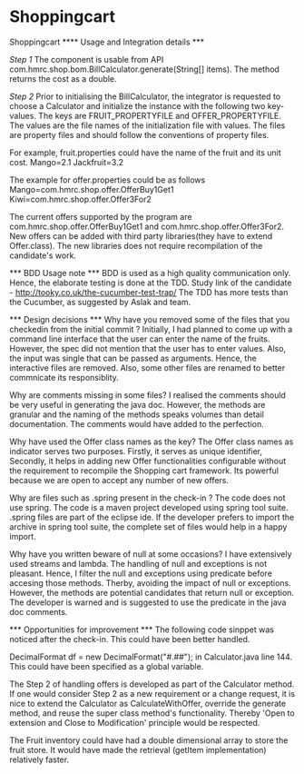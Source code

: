 # Shoppingcart
Shoppingcart
**** Usage and Integration details ***

*Step 1*
The component is usable from API com.hmrc.shop.bom.BillCalculator.generate(String[] items). The method returns the cost as a double. 

*Step 2*
Prior to initialising the BillCalculator, the integrator is requested to choose a Calculator and initialize the instance with the following two key-values.
The keys are FRUIT_PROPERTYFILE and OFFER_PROPERTYFILE. The values are the file names of the initialization file with values.
The files are property files and should follow the conventions of property files.

For example, fruit.properties could have the name of the fruit and its unit cost.
Mango=2.1
Jackfruit=3.2

The example for offer.properties could be as follows
Mango=com.hmrc.shop.offer.OfferBuy1Get1
Kiwi=com.hmrc.shop.offer.Offer3For2 

The current offers supported by the program are com.hmrc.shop.offer.OfferBuy1Get1 and com.hmrc.shop.offer.Offer3For2.
New offers can be added with third party libraries(they have to extend Offer.class). The new libraries does not require recompilation of the candidate's work.
 
 
*** BDD Usage note *** 
BDD is used as a high quality communication only. Hence, the elaborate testing is done at the TDD.
Study link of the candidate - http://tooky.co.uk/the-cucumber-test-trap/
The TDD has more tests than the Cucumber, as suggested by Aslak and team.

*** Design decisions ***
Why have you removed some of the files that you checkedin from the initial commit ?
Initially, I had planned to come up with a command line interface that the user can enter the name of the fruits. However, the spec did not mention that the user has to enter values. Also, the input was single that can be passed as arguments. Hence, the interactive files are removed. Also, some other files are renamed to better commnicate its responsiblity.

Why are comments missing in some files?
I realised the comments should be very useful in generating the java doc. However, the methods are granular and the naming of the methods speaks volumes than 
detail documentation. The comments would have added to the perfection.

Why have used the Offer class names as the key?
The Offer class names as indicator serves two purposes. Firstly, it serves as unique identifier, Secondly, it helps in adding new Offer functionalities configurable without the requirement to recompile the Shopping cart framework. Its powerful because we are open to accept any number of new offers.

Why are files such as .spring present in the check-in ?
The code does not use spring. The code is a maven project developed using spring tool suite. .spring files are part of the eclipse ide. If the developer prefers to import the archive in spring tool suite, the complete set of files would help in a happy import.

Why have you written beware of null at some occasions? 
I have extensively used streams and lambda. The handling of null and exceptions is not pleasant. Hence, I filter the null and exceptions using predicate before accesing those methods. Therby, avoiding the impact of null or exceptions. However, the methods are potential candidates that return null or exception. The developer is warned and is suggested to use the predicate in the java doc comments.

*** Opportunities for improvement ***
The following code sinppet was noticed after the check-in. This could have been better handled.

DecimalFormat df = new DecimalFormat("#.##"); in Calculator.java line 144. This could have been specified as a global variable.

The Step 2 of handling offers is developed as part of the Calculator method. If one would consider Step 2 as a new requirement or a change request, it is nice to extend the Calculator as CalculateWithOffer, override the generate method, and reuse the super class method's functionality. Thereby 'Open to extension and Close to Modification' principle would be respected.

The Fruit inventory could have had a double dimensional array to store the fruit store. It would have made the retrieval (getItem implementation) relatively faster.
